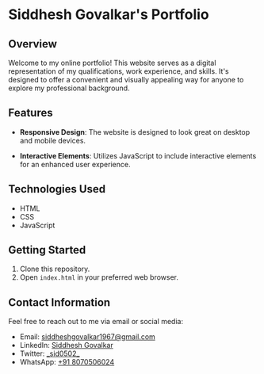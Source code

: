 # Siddhesh Govalkar's Portfolio

## Overview

Welcome to my online portfolio! This website serves as a digital representation of my qualifications, work experience, and skills. It's designed to offer a convenient and visually appealing way for anyone to explore my professional background.

## Features

- **Responsive Design**: The website is designed to look great on desktop and mobile devices.
  
- **Interactive Elements**: Utilizes JavaScript to include interactive elements for an enhanced user experience.

## Technologies Used

- HTML
- CSS
- JavaScript

## Getting Started

1. Clone this repository.
2. Open `index.html` in your preferred web browser.

## Contact Information

Feel free to reach out to me via email or social media:

- Email: [siddheshgovalkar1967@gmail.com](mailto:siddheshgovalkar1967@gmail.com)
- LinkedIn: [Siddhesh Govalkar](https://www.linkedin.com/in/siddhesh-govalkar-b65a43228/)
- Twitter: [\_sid0502\_](https://twitter.com/_sid0502_)
- WhatsApp: [+91 8070506024](https://api.whatsapp.com/send?phone=918070506024)
